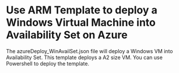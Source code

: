 # Use ARM Template to deploy a Windows Virtual Machine into Availability Set on Azure
The azureDeploy_WinAvailSet.json file will deploy a Windows VM into Availability Set. This template deploys a A2 size VM.
You can use Powershell to deploy the template.
